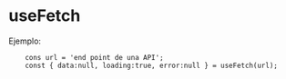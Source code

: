 # useFetch

Ejemplo: 

```
    cons url = 'end point de una API';
    const { data:null, loading:true, error:null } = useFetch(url);

```
